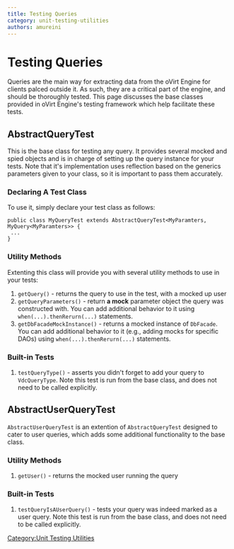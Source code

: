 ```yaml
---
title: Testing Queries
category: unit-testing-utilities
authors: amureini
---
```


# Testing Queries

Queries are the main way for extracting data from the oVirt Engine for clients palced outside it. As such, they are a critical part of the engine, and should be thoroughly tested. This page discusses the base classes provided in oVirt Engine's testing framework which help facilitate these tests.

## AbstractQueryTest

This is the base class for testing any query. It provides several mocked and spied objects and is in charge of setting up the query instance for your tests. Note that it's implementation uses reflection based on the generics parameters given to your class, so it is important to pass them accurately.

### Declaring A Test Class

To use it, simply declare your test class as follows:

    public class MyQueryTest extends AbstractQueryTest<MyParamters, MyQuery<MyParamters>> {
     ...
    }

### Utility Methods

Extenting this class will provide you with several utility methods to use in your tests:

1.  `getQuery()` - returns the query to use in the test, with a mocked up user
2.  `getQueryParameters()` - return **a mock** parameter object the query was constructed with. You can add additional behavior to it using `when(...).thenRerurn(...)` statements.
3.  `getDbFacadeMockInstance()` - returns a mocked instance of `DbFacade`. You can add additional behavior to it (e.g., adding mocks for specific DAOs) using `when(...).thenRerurn(...)` statements.

### Built-in Tests

1.  `testQueryType()` - asserts you didn't forget to add your query to `VdcQueryType`. Note this test is run from the base class, and does not need to be called explicitly.

## AbstractUserQueryTest

`AbstractUserQueryTest` is an extention of `AbstractQueryTest` designed to cater to user queries, which adds some additional functionality to the base class.

### Utility Methods

1.  `getUser()` - returns the mocked user running the query

### Built-in Tests

1.  `testQueryIsAUserQuery()` - tests your query was indeed marked as a user query. Note this test is run from the base class, and does not need to be called explicitly.

[Category:Unit Testing Utilities](/develop/dev-process/unit-testing-utilities/)
